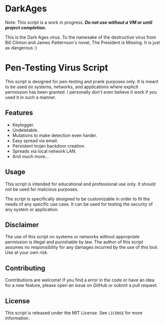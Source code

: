 # DarkAges
Note: This script is a work in progress. **_Do not use without a VM or until project completion._**

This is the Dark Ages virus. To the namesake of the destructive virus from Bill Clinton and James Patternson's novel, The President is Missing.
It is just as dangerous :)

# Pen-Testing Virus Script
This script is designed for pen-testing and prank purposes only. It is meant to be used on systems, networks, and applications where explicit permission has been granted.
I personally don't even believe it work if you used it in such a manner.

## Features
- Keylogger.
- Undeletable.
- Mutations to make detection even harder.
- Easy spread via email.
- Persistent trojan backdoor creation.
- Spreads via local network LAN.
- And much more...

## Usage

This script is intended for educational and professional use only. It should not be used for malicious purposes.

The script is specifically designed to be customizable in order to fit the needs of any specific use case. It can be used for testing the security of any system or application. 

## Disclaimer

The use of this script on systems or networks without appropriate permission is illegal and punishable by law. The author of this script assumes no responsibility for any damages incurred by the use of this tool. Use at your own risk.

## Contributing

Contributions are welcome! If you find a error in the code or have an idea for a new feature, please open an issue on GitHub or submit a pull request.

## License

This script is released under the MIT License. See `LICENSE` for more information.
